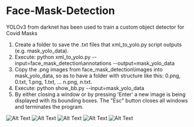 # Face-Mask-Detection
YOLOv3 from darknet has been used to train a custom object detector for Covid Masks

1) Create a folder to save the .txt files that xml_to_yolo.py script outputs (e.g. mask_yolo_data).
2) Execute: python xml_to_yolo.py --input=face_mask_detection\annotations --output=mask_yolo_data
3) Copy the .png images from face_mask_detection\images into mask_yolo_data, so as to have a folder with
   structure like this: 0.png, 0.txt, 1.png, 1.txt, ... n.png, n.txt.
4) Execute: python show_bb.py --input=mask_yolo_data
5) By either closing a window or by pressing 'Enter' a new image is being displayed with its bounding boxes.
   The "Esc" button closes all windows and terminates the program.

![Alt Text](https://github.com/skanelo/Face-Mask-Detection/blob/main/results/ppred0.jpg)
![Alt Text](https://github.com/skanelo/Face-Mask-Detection/blob/main/results/ppred1.jpg)
![Alt Text](https://github.com/skanelo/Face-Mask-Detection/blob/main/results/ppred2.jpg)
![Alt Text](https://github.com/skanelo/Face-Mask-Detection/blob/main/results/ppred3.jpg)
![Alt Text](https://github.com/skanelo/Face-Mask-Detection/blob/main/results/res1.gif)
